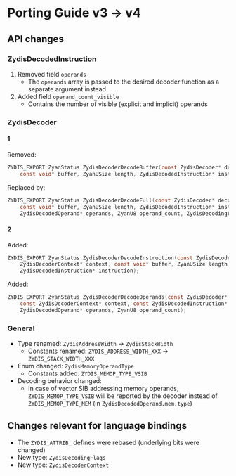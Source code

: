 # Porting Guide v3 -> v4

## API changes

### ZydisDecodedInstruction

1. Removed field `operands`
   - The `operands` array is passed to the desired decoder function as a separate argument instead
2. Added field `operand_count_visible`
   - Contains the number of visible (explicit and implicit) operands

### ZydisDecoder

#### 1

Removed:

```c
ZYDIS_EXPORT ZyanStatus ZydisDecoderDecodeBuffer(const ZydisDecoder* decoder,
    const void* buffer, ZyanUSize length, ZydisDecodedInstruction* instruction);
```

Replaced by:

```c
ZYDIS_EXPORT ZyanStatus ZydisDecoderDecodeFull(const ZydisDecoder* decoder,
    const void* buffer, ZyanUSize length, ZydisDecodedInstruction* instruction,
    ZydisDecodedOperand* operands, ZyanU8 operand_count, ZydisDecodingFlags flags);
```

#### 2

Added:

```c
ZYDIS_EXPORT ZyanStatus ZydisDecoderDecodeInstruction(const ZydisDecoder* decoder,
    ZydisDecoderContext* context, const void* buffer, ZyanUSize length,
    ZydisDecodedInstruction* instruction);
```

Added:

```c
ZYDIS_EXPORT ZyanStatus ZydisDecoderDecodeOperands(const ZydisDecoder* decoder,
    const ZydisDecoderContext* context, const ZydisDecodedInstruction* instruction,
    ZydisDecodedOperand* operands, ZyanU8 operand_count);
```

### General

- Type renamed: `ZydisAddressWidth` -> `ZydisStackWidth`
  - Constants renamed: `ZYDIS_ADDRESS_WIDTH_XXX` -> `ZYDIS_STACK_WIDTH_XXX`
- Enum changed: `ZydisMemoryOperandType`
  - Constants added: `ZYDIS_MEMOP_TYPE_VSIB`
- Decoding behavior changed:
  - In case of vector SIB addressing memory operands, `ZYDIS_MEMOP_TYPE_VSIB` will be reported by the decoder instead of `ZYDIS_MEMOP_TYPE_MEM` (in `ZydisDecodedOperand.mem.type`)

## Changes relevant for language bindings

- The `ZYDIS_ATTRIB_` defines were rebased (underlying bits were changed)
- New type: `ZydisDecodingFlags`
- New type: `ZydisDecoderContext`
